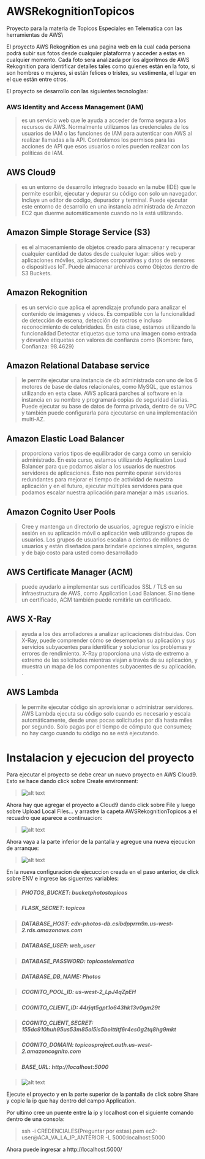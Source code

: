 # AWSRekognitionTopicos
Proyecto para la materia de Topicos Especiales en Telematica con las herramientas de AWS\

 El proyecto AWS Rekognition es una pagina web en la cual cada persona podrá subir sus fotos desde cualquier plataforma y acceder a estas en cualquier momento. Cada foto sera analizada por los algoritmos de AWS Rekognition para identificar detalles tales como quienes están en la foto, si son hombres o mujeres, si están felices o tristes, su vestimenta, el lugar en el que están entre otros. 

 El proyecto se desarrollo con las siguientes tecnologías:

 ###  AWS Identity and Access Management (IAM)
> es un servicio web que le ayuda a acceder de forma segura a los recursos de AWS. Normalmente utilizamos las credenciales de los usuarios de IAM o las funciones de IAM para autenticar con AWS al realizar llamadas a la API. Controlamos los permisos para las acciones de API que esos usuarios o roles pueden realizar con las políticas de IAM.

## AWS Cloud9
> es un entorno de desarrollo integrado basado en la nube (IDE) que le permite escribir, ejecutar y depurar su código con solo un navegador. Incluye un editor de código, depurador y terminal. Puede ejecutar este entorno de desarrollo en una instancia administrada de Amazon EC2 que duerme automáticamente cuando no la está utilizando.

 ## Amazon Simple Storage Service (S3)
> es el almacenamiento de objetos creado para almacenar y recuperar cualquier cantidad de datos desde cualquier lugar: sitios web y aplicaciones móviles, aplicaciones corporativas y datos de sensores o dispositivos IoT. Puede almacenar archivos como Objetos dentro de S3 Buckets.

## Amazon Rekognition 
> es un servicio que aplica el aprendizaje profundo para analizar el contenido de imágenes y videos. Es compatible con la funcionalidad de detección de escena, detección de rostros e incluso reconocimiento de celebridades. En esta clase, estamos utilizando la funcionalidad Detectar etiquetas que toma una imagen como entrada y devuelve etiquetas con valores de confianza como {Nombre: faro, Confianza: 98.4629}

## Amazon Relational Database service
> le permite ejecutar una instancia de db administrada con uno de los 6 motores de base de datos relacionales, como MySQL, que estamos utilizando en esta clase. AWS aplicará parches al software en la instancia en su nombre y programará copias de seguridad diarias. Puede ejecutar su base de datos de forma privada, dentro de su VPC y también puede configurarla para ejecutarse en una implementación multi-AZ.

## Amazon Elastic Load Balancer
> proporciona varios tipos de equilibrador de carga como un servicio administrado. En este curso, estamos utilizando Application Load Balancer para que podamos aislar a los usuarios de nuestros servidores de aplicaciones. Esto nos permite operar servidores redundantes para mejorar el tiempo de actividad de nuestra aplicación y en el futuro, ejecutar múltiples servidores para que podamos escalar nuestra aplicación para manejar a más usuarios.

## Amazon Cognito User Pools
> Cree y mantenga un directorio de usuarios, agregue registro e inicie sesión en su aplicación móvil o aplicación web utilizando grupos de usuarios. Los grupos de usuarios escalan a cientos de millones de usuarios y están diseñados para brindarle opciones simples, seguras y de bajo costo para usted como desarrollado

## AWS Certificate Manager (ACM) 
> puede ayudarlo a implementar sus certificados SSL / TLS en su infraestructura de AWS, como Application Load Balancer. Si no tiene un certificado, ACM también puede remitirle un certificado.

## AWS X-Ray 
> ayuda a los des arrolladores a analizar aplicaciones distribuidas. Con X-Ray, puede comprender cómo se desempeñan su aplicación y sus servicios subyacentes para identificar y solucionar los problemas y errores de rendimiento. X-Ray proporciona una vista de extremo a extremo de las solicitudes mientras viajan a través de su aplicación, y muestra un mapa de los componentes subyacentes de su aplicación.
.
## AWS Lambda
> le permite ejecutar código sin aprovisionar o administrar servidores. AWS Lambda ejecuta su código solo cuando es necesario y escala automáticamente, desde unas pocas solicitudes por día hasta miles por segundo. Solo pagas por el tiempo de cómputo que consumes; no hay cargo cuando tu código no se está ejecutando.

# Instalacion y ejecucion del proyecto

Para ejecutar el proyecto se debe crear un nuevo proyecto en AWS Cloud9. Esto se hace dando click sobre Create environment:

> ![alt text](https://i.imgur.com/TfFZI3Y.png)

Ahora hay que agregar el proyecto a Cloud9 dando click sobre File y luego sobre Upload Local Files... y arrastre la capeta AWSRekognitionTopicos a el recuadro que aparece a continuacion:

> ![alt text](https://i.imgur.com/7uzLo0h.png)

Ahora vaya a la parte inferior de la pantalla y agregue una nueva ejecucion de arranque: 

> ![alt text](https://i.imgur.com/wZAX245.jpg)

En la nueva configuracion de ejecuccion creada en el paso anterior, de click sobre ENV e ingrese las siguentes variables:

> ##### PHOTOS_BUCKET: bucketphotostopicos

> ##### FLASK_SECRET: topicos

> ##### DATABASE_HOST: edx-photos-db.csibdpprrn9n.us-west-2.rds.amazonaws.com

> ##### DATABASE_USER: web_user

> ##### DATABASE_PASSWORD: topicostelematica

> ##### DATABASE_DB_NAME: Photos

> ##### COGNITO_POOL_ID: us-west-2_LpJ4qZpEH

> ##### COGNITO_CLIENT_ID: 44rjqt5gpt1o643hk13v0gm29t

> ##### COGNITO_CLIENT_SECRET: 155dc910huh95us53m85ol5is5boittitf6r4es0g2tq8hg9mkt

> ##### COGNITO_DOMAIN: topicosproject.auth.us-west-2.amazoncognito.com

> ##### BASE_URL: http://localhost:5000

> ![alt text](https://i.imgur.com/t7PPafC.png)

Ejecute el proyecto y en la parte superior de la pantalla de click sobre Share y copie la ip que hay dentro del campo Application.

Por ultimo cree un puente entre la ip y localhost con el siguiente comando dentro de una consola: 

> ssh -i CREDENCIALES(Preguntar por estas).pem ec2-user@ACA_VA_LA_IP_ANTERIOR -L 5000:localhost:5000

Ahora puede ingresar a http://localhost:5000/
